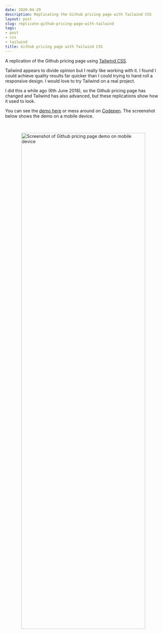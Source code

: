 ```yaml
---
date: 2020-04-29
description: Replicating the Github pricing page with Tailwind CSS
layout: post
slug: replicate-github-pricing-page-with-tailwind
tags:
- post
- css
- tailwind
title: Github pricing page with Tailwind CSS
---
```


A replication of the Github pricing page using [Tailwind CSS](https://tailwindcss.com/).

Tailwind appears to divide opinion but I really like working with it. I found I could achieve quality results far quicker than I could trying to hand roll a responsive design. I would love to try Tailwind on a real project.

I did this a while ago (6th June 2018), so the Github pricing page has changed and Tailwind has also advanced, but these replications show how it used to look.

You can see the [demo here](/repro/github-pricing-page-using-tailwind-css/) or mess around on [Codepen](https://codepen.io/ScottWhittaker/pen/PaGZMO). The screenshot below shows the demo on a mobile device.

<div style="display: flex; justify-content: center; padding-top: 2rem;">
  <img alt="Screenshot of Github pricing page demo on mobile device" width="400" height="1600" src="/posts/github-pricing-page.png">
</div>
